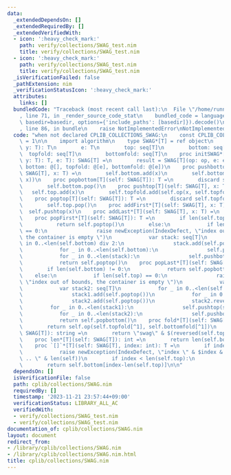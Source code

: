 ```yaml
---
data:
  _extendedDependsOn: []
  _extendedRequiredBy: []
  _extendedVerifiedWith:
  - icon: ':heavy_check_mark:'
    path: verify/collections/SWAG_test.nim
    title: verify/collections/SWAG_test.nim
  - icon: ':heavy_check_mark:'
    path: verify/collections/SWAG_test.nim
    title: verify/collections/SWAG_test.nim
  _isVerificationFailed: false
  _pathExtension: nim
  _verificationStatusIcon: ':heavy_check_mark:'
  attributes:
    links: []
  bundledCode: "Traceback (most recent call last):\n  File \"/home/runner/.local/lib/python3.10/site-packages/onlinejudge_verify/documentation/build.py\"\
    , line 71, in _render_source_code_stat\n    bundled_code = language.bundle(stat.path,\
    \ basedir=basedir, options={'include_paths': [basedir]}).decode()\n  File \"/home/runner/.local/lib/python3.10/site-packages/onlinejudge_verify/languages/nim.py\"\
    , line 86, in bundle\n    raise NotImplementedError\nNotImplementedError\n"
  code: "when not declared CPLIB_COLLECTIONS_SWAG:\n    const CPLIB_COLLECTIONS_SWAG*\
    \ = 1\n\n    import algorithm\n    type SWAG*[T] = ref object\n        op: proc(x,\
    \ y: T): T\n        e: T\n        top: seq[T]\n        bottom: seq[T]\n      \
    \  topfold: seq[T]\n        bottomfold: seq[T]\n    proc initSWAG*[T](op: proc(x,\
    \ y: T): T, e: T): SWAG[T] =\n        result = SWAG[T](op: op, e: e, top: @[],\
    \ bottom: @[], topfold: @[e], bottomfold: @[e])\n    proc pushbottom[T](self:\
    \ SWAG[T], x: T) =\n        self.bottom.add(x)\n        self.bottomfold.add(self.op(self.bottomfold[^1],\
    \ x))\n    proc popbottom[T](self: SWAG[T]): T =\n        discard self.bottomfold.pop()\n\
    \        self.bottom.pop()\n    proc pushtop[T](self: SWAG[T], x: T) =\n     \
    \   self.top.add(x)\n        self.topfold.add(self.op(x, self.topfold[^1]))\n\
    \    proc poptop[T](self: SWAG[T]): T =\n        discard self.topfold.pop()\n\
    \        self.top.pop()\n    proc addFirst*[T](self: SWAG[T], x: T) =\n      \
    \  self.pushtop(x)\n    proc addLast*[T](self: SWAG[T], x: T) =\n        self.pushbottom(x)\n\
    \    proc popFirst*[T](self: SWAG[T]): T =\n        if len(self.top) != 0:\n \
    \           return self.poptop()\n        else:\n            if len(self.bottom)\
    \ == 0:\n                raise newException(IndexDefect, \"index out of bounds,\
    \ the container is empty \")\n            var stack: seq[T]\n            for _\
    \ in 0..<len(self.bottom) div 2:\n                stack.add(self.popbottom())\n\
    \            for _ in 0..<len(self.bottom):\n                self.pushtop(self.popbottom())\n\
    \            for _ in 0..<len(stack):\n                self.pushbottom(stack.pop())\n\
    \            return self.poptop()\n    proc popLast*[T](self: SWAG[T]): T =\n\
    \        if len(self.bottom) != 0:\n            return self.popbottom()\n    \
    \    else:\n            if len(self.top) == 0:\n                raise newException(IndexDefect,\
    \ \"index out of bounds, the container is empty \")\n            var stack1: seq[T]\n\
    \            var stack2: seq[T]\n            for _ in 0..<len(self.top) div 2:\n\
    \                stack1.add(self.poptop())\n            for _ in 0..<len(self.top):\n\
    \                stack2.add(self.poptop())\n            stack2.reverse()\n   \
    \         for _ in 0..<len(stack1):\n                self.pushtop(stack1.pop())\n\
    \            for _ in 0..<len(stack2):\n                self.pushbottom(stack2.pop())\n\
    \            return self.popbottom()\n    proc fold*[T](self: SWAG[T]): T =\n\
    \        return self.op(self.topfold[^1], self.bottomfold[^1])\n    proc `$`*[T](self:\
    \ SWAG[T]): string =\n        return \"swag\" & $(reversed(self.top)&self.bottom)\n\
    \    proc len*[T](self: SWAG[T]): int =\n        return len(self.bottom)+len(self.top)\n\
    \    proc `[]`*[T](self: SWAG[T], index: int): T =\n        if index >= len(self):\n\
    \            raise newException(IndexDefect, \"index \" & $index & \" not in 0\
    \ .. \" & len(self))\n        if index < len(self.top):\n            return self.top[len(self.top)-1-index]\n\
    \        return self.bottom[index-len(self.top)]\n\n"
  dependsOn: []
  isVerificationFile: false
  path: cplib/collections/SWAG.nim
  requiredBy: []
  timestamp: '2023-11-21 23:57:44+09:00'
  verificationStatus: LIBRARY_ALL_AC
  verifiedWith:
  - verify/collections/SWAG_test.nim
  - verify/collections/SWAG_test.nim
documentation_of: cplib/collections/SWAG.nim
layout: document
redirect_from:
- /library/cplib/collections/SWAG.nim
- /library/cplib/collections/SWAG.nim.html
title: cplib/collections/SWAG.nim
---
```

